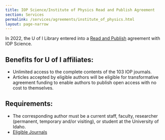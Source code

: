 ```yaml
---
title: IOP Science/Institute of Physics Read and Publish Agreement
section: Services
permalink: /services/agreements/institute_of_physics.html
layout: page-narrow
---
```


In 2022, the U of I Library entered into a [Read and Publish](https://publishingsupport.iopscience.iop.org/questions/researchers-from-the-united-states/) agreement with IOP Science.

## Benefits for U of I affiliates:

- Unlimited access to the complete contents of the 103 IOP journals.
- Articles accepted by eligible authors will be eligible for transformative agreement funding to enable authors to publish open access with no cost to themselves.

## Requirements:

- The corresponding author must be a current staff, faculty, researcher (permanent, temporary and/or visiting), or student at the University of Idaho.
- [Eligible Journals](https://publishingsupport.iopscience.iop.org/questions/eligible-journals-transformative-agreements/)
